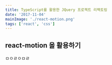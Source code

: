 ```yaml
---
title: TypeScript를 활용한 JQuery 프로젝트 리팩토링
date: '2017-11-04'
mainImage: './react-motion.png'
tags: ['react', 'css']
---
```


## react-motion 을 활용하기

ㅁㅇㄹㅇㅁㄹ
